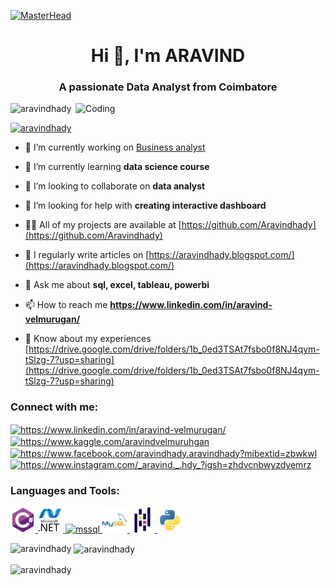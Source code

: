 [![MasterHead](https://static.wixstatic.com/media/6c3893_60b02f5779ab4a239a715f41ba6a007e~mv2_d_5000_1447_s_2.gif)](https://rishavchanda.io)
<h1 align="center">Hi 👋, I'm ARAVIND</h1>
<h3 align="center">A passionate Data Analyst from Coimbatore</h3>
<img align="right" alt="Coding" width="400" src="https://imarticus.org/blog/wp-content/uploads/2019/05/daonline.gif">


<p align="left"> <img src="https://komarev.com/ghpvc/?username=aravindhady&label=Profile%20views&color=0e75b6&style=flat" alt="aravindhady" /> </p>

<p align="left"> <a href="https://github.com/ryo-ma/github-profile-trophy"><img src="https://github-profile-trophy.vercel.app/?username=aravindhady" alt="aravindhady" /></a> </p>

- 🔭 I’m currently working on [Business analyst](https://github.com/Aravindhady/PIZZA-SALES-)

- 🌱 I’m currently learning **data science course**

- 👯 I’m looking to collaborate on **data analyst**

- 🤝 I’m looking for help with **creating interactive dashboard**

- 👨‍💻 All of my projects are available at [https://github.com/Aravindhady](https://github.com/Aravindhady)

- 📝 I regularly write articles on [https://aravindhady.blogspot.com/](https://aravindhady.blogspot.com/)

- 💬 Ask me about **sql, excel, tableau, powerbi**

- 📫 How to reach me **https://www.linkedin.com/in/aravind-velmurugan/**

- 📄 Know about my experiences [https://drive.google.com/drive/folders/1b_0ed3TSAt7fsbo0f8NJ4qym-tSlzg-7?usp=sharing](https://drive.google.com/drive/folders/1b_0ed3TSAt7fsbo0f8NJ4qym-tSlzg-7?usp=sharing)

<h3 align="left">Connect with me:</h3>
<p align="left">
<a href="https://linkedin.com/in/https://www.linkedin.com/in/aravind-velmurugan/" target="blank"><img align="center" src="https://raw.githubusercontent.com/rahuldkjain/github-profile-readme-generator/master/src/images/icons/Social/linked-in-alt.svg" alt="https://www.linkedin.com/in/aravind-velmurugan/" height="30" width="40" /></a>
<a href="https://kaggle.com/https://www.kaggle.com/aravindvelmuruhgan" target="blank"><img align="center" src="https://raw.githubusercontent.com/rahuldkjain/github-profile-readme-generator/master/src/images/icons/Social/kaggle.svg" alt="https://www.kaggle.com/aravindvelmuruhgan" height="30" width="40" /></a>
<a href="https://fb.com/https://www.facebook.com/aravindhady.aravindhady?mibextid=zbwkwl" target="blank"><img align="center" src="https://raw.githubusercontent.com/rahuldkjain/github-profile-readme-generator/master/src/images/icons/Social/facebook.svg" alt="https://www.facebook.com/aravindhady.aravindhady?mibextid=zbwkwl" height="30" width="40" /></a>
<a href="https://instagram.com/https://www.instagram.com/_aravind._.hdy_?igsh=zhdvcnbwyzdyemrz" target="blank"><img align="center" src="https://raw.githubusercontent.com/rahuldkjain/github-profile-readme-generator/master/src/images/icons/Social/instagram.svg" alt="https://www.instagram.com/_aravind._.hdy_?igsh=zhdvcnbwyzdyemrz" height="30" width="40" /></a>
</p>

<h3 align="left">Languages and Tools:</h3>
<p align="left"> <a href="https://www.w3schools.com/cs/" target="_blank" rel="noreferrer"> <img src="https://raw.githubusercontent.com/devicons/devicon/master/icons/csharp/csharp-original.svg" alt="csharp" width="40" height="40"/> </a> <a href="https://dotnet.microsoft.com/" target="_blank" rel="noreferrer"> <img src="https://raw.githubusercontent.com/devicons/devicon/master/icons/dot-net/dot-net-original-wordmark.svg" alt="dotnet" width="40" height="40"/> </a> <a href="https://www.microsoft.com/en-us/sql-server" target="_blank" rel="noreferrer"> <img src="https://www.svgrepo.com/show/303229/microsoft-sql-server-logo.svg" alt="mssql" width="40" height="40"/> </a> <a href="https://www.mysql.com/" target="_blank" rel="noreferrer"> <img src="https://raw.githubusercontent.com/devicons/devicon/master/icons/mysql/mysql-original-wordmark.svg" alt="mysql" width="40" height="40"/> </a> <a href="https://pandas.pydata.org/" target="_blank" rel="noreferrer"> <img src="https://raw.githubusercontent.com/devicons/devicon/2ae2a900d2f041da66e950e4d48052658d850630/icons/pandas/pandas-original.svg" alt="pandas" width="40" height="40"/> </a> <a href="https://www.python.org" target="_blank" rel="noreferrer"> <img src="https://raw.githubusercontent.com/devicons/devicon/master/icons/python/python-original.svg" alt="python" width="40" height="40"/> </a> </p>

<p><img align="left" src="https://github-readme-stats.vercel.app/api/top-langs?username=aravindhady&show_icons=true&locale=en&layout=compact" alt="aravindhady" /></p>

<p>&nbsp;<img align="center" src="https://github-readme-stats.vercel.app/api?username=aravindhady&show_icons=true&locale=en" alt="aravindhady" /></p>

<p><img align="center" src="https://github-readme-streak-stats.herokuapp.com/?user=aravindhady&" alt="aravindhady" /></p>
